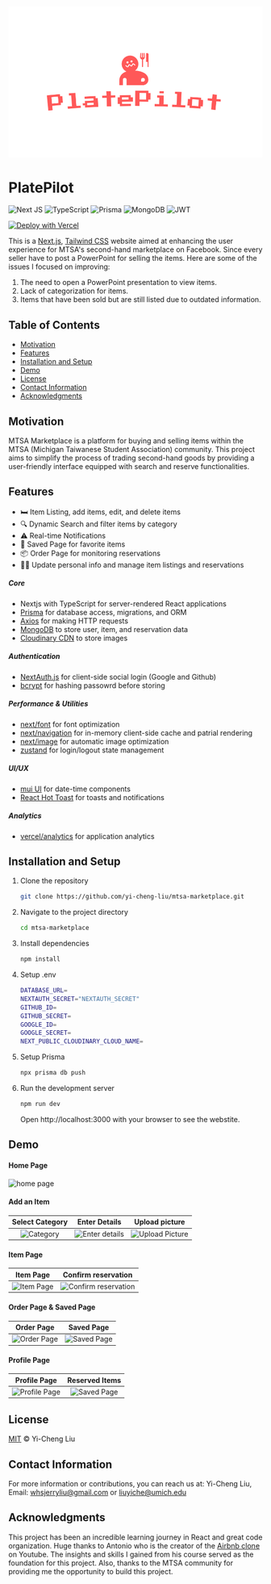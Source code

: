 ![platepilot-nextjs-banner](/public/images/platepilot.png)

# PlatePilot

![Next JS](https://img.shields.io/badge/Next-black?style=for-the-badge&logo=next.js&logoColor=white)
![TypeScript](https://img.shields.io/badge/typescript-%23007ACC.svg?style=for-the-badge&logo=typescript&logoColor=white)
![Prisma](https://img.shields.io/badge/Prisma-3982CE?style=for-the-badge&logo=Prisma&logoColor=white)
![MongoDB](https://img.shields.io/badge/MongoDB-%234ea94b.svg?style=for-the-badge&logo=mongodb&logoColor=white)
![JWT](https://img.shields.io/badge/JWT-black?style=for-the-badge&logo=JSON%20web%20tokens)

[![Deploy with Vercel](https://vercel.com/button)](https://vercel.com/new/git/external?repository-url=https://github.com/yi-cheng-liu/mtsa-marketplace)

This is a [Next.js](https://nextjs.org/), [Tailwind CSS](https://tailwindcss.com/) website aimed at enhancing the user experience for MTSA's second-hand marketplace on Facebook. Since every seller have to post a PowerPoint for selling the items. Here are some of the issues I focused on improving:

1. The need to open a PowerPoint presentation to view items.
2. Lack of categorization for items.
3. Items that have been sold but are still listed due to outdated information.

## Table of Contents

- [Motivation](#motivation)
- [Features](#features)
- [Installation and Setup](#installation-and-setup)
- [Demo](#demo)
- [License](#license)
- [Contact Information](#contact-information)
- [Acknowledgments](#acknowledgments)

## Motivation

MTSA Marketplace is a platform for buying and selling items within the MTSA (Michigan Taiwanese Student Association) community. This project aims to simplify the process of trading second-hand goods by providing a user-friendly interface equipped with search and reserve functionalities.

## Features

- 🛏️ Item Listing, add items, edit, and delete items
- 🔍 Dynamic Search and filter items by category
- ⚠️ Real-time Notifications
- 🔖 Saved Page for favorite items
- 📦 Order Page for monitoring reservations
- 🧑🏼 Update personal info and manage item listings and reservations

##### Core

- Nextjs with TypeScript for server-rendered React applications
- [Prisma](https://www.prisma.io/) for database access, migrations, and ORM
- [Axios](https://axios-http.com/) for making HTTP requests
- [MongoDB](https://www.mongodb.com/) to store user, item, and reservation data
- [Cloudinary CDN](https://cloudinary.com/) to store images

##### Authentication

- [NextAuth.js](https://next-auth.js.org/) for client-side social login (Google and Github)
- [bcrypt](https://www.npmjs.com/package/bcrypt) for hashing passowrd before storing

##### Performance & Utilities

- [next/font](https://nextjs.org/docs/app/api-reference/components/font) for font optimization
- [next/navigation](https://nextjs.org/docs/app/building-your-application/routing/linking-and-navigating#how-routing-and-navigation-works) for in-memory client-side cache and patrial rendering
- [next/image](https://nextjs.org/docs/basic-features/image-optimization) for automatic image optimization
- [zustand](https://www.npmjs.com/package/zustand) for login/logout state management

##### UI/UX

- [mui UI](https://mui.com/) for date-time components
- [React Hot Toast](https://react-hot-toast.com/) for toasts and notifications

##### Analytics

- [vercel/analytics](https://www.npmjs.com/package/@vercel/analytics) for application analytics

## Installation and Setup

1. Clone the repository
   ```bash
   git clone https://github.com/yi-cheng-liu/mtsa-marketplace.git
   ```
2. Navigate to the project directory
   ```bash
   cd mtsa-marketplace
   ```
3. Install dependencies
   ```bash
   npm install
   ```
4. Setup .env
   ```bash
   DATABASE_URL=
   NEXTAUTH_SECRET="NEXTAUTH_SECRET"
   GITHUB_ID=
   GITHUB_SECRET=
   GOOGLE_ID=
   GOOGLE_SECRET=
   NEXT_PUBLIC_CLOUDINARY_CLOUD_NAME=
   ```
5. Setup Prisma
   ```bash
   npx prisma db push
   ```
6. Run the development server
   ```bash
   npm run dev
   ```
   Open http://localhost:3000 with your browser to see the webstite.

## Demo

#### Home Page

![home page](/public/images/page_intro/1_home_page.png)

#### Add an Item

|                    Select Category                    |                      Enter Details                      |                     Upload picture                     |
| :---------------------------------------------------: | :-----------------------------------------------------: | :----------------------------------------------------: |
| ![Category](/public/images/page_intro/2_category.png) | ![Enter details](/public/images/page_intro/2_title.png) | ![Upload Picture](/public/images/page_intro/2_pic.png) |

#### Item Page

|                         Item Page                         |                             Confirm reservation                             |
| :-------------------------------------------------------: | :-------------------------------------------------------------------------: |
| ![Item Page  ](/public/images/page_intro/3_item_page.jpg) | ![Confirm reservation](/public/images/page_intro/3_confirm_reservation.png) |

#### Order Page & Saved Page

|                        Order Page                         |                        Saved Page                         |
| :-------------------------------------------------------: | :-------------------------------------------------------: |
| ![Order Page](/public/images/page_intro/5_order_page.png) | ![Saved Page ](/public/images/page_intro/4_save_page.png) |

#### Profile Page

|                       Profile Page                       |                        Reserved Items                         |
| :------------------------------------------------------: | :-----------------------------------------------------------: |
| ![Profile Page](/public/images/page_intro/5_profile.png) | ![Saved Page ](/public/images/page_intro/5_reserved_item.png) |

## License

[MIT](https://github.com/yi-cheng-liu/mtsa-marketplace/blob/main/LICENSE) © Yi-Cheng Liu

## Contact Information

For more information or contributions, you can reach us at:
Yi-Cheng Liu, Email: whsjerryliu@gmail.com or liuyiche@umich.edu

## Acknowledgments

This project has been an incredible learning journey in React and great code organization. Huge thanks to Antonio who is the creator of the [Airbnb clone](https://www.youtube.com/watch?v=c_-b_isI4vg&ab_channel=CodeWithAntonio) on Youtube. The insights and skills I gained from his course served as the foundation for this project. Also, thanks to the MTSA community for providing me the opportunity to build this project.

